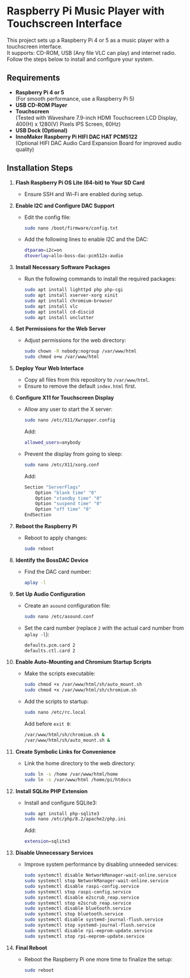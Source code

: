 # Raspberry Pi Music Player with Touchscreen Interface

This project sets up a Raspberry Pi 4 or 5 as a music player with a touchscreen interface.  
It supports: CD-ROM, USB (Any file VLC can play) and internet radio.  
Follow the steps below to install and configure your system.  

## Requirements

- **Raspberry Pi 4 or 5**  
  (For smooth performance, use a Raspberry Pi 5)
- **USB CD-ROM Player**
- **Touchscreen**  
  (Tested with Waveshare 7.9-inch HDMI Touchscreen LCD Display, 400(H) x 1280(V) Pixels IPS Screen, 60Hz)
- **USB Dock (Optional)**
- **InnoMaker Raspberry Pi HIFI DAC HAT PCM5122**  
  (Optional HIFI DAC Audio Card Expansion Board for improved audio quality)

## Installation Steps

1. **Flash Raspberry Pi OS Lite (64-bit) to Your SD Card**
   - Ensure SSH and Wi-Fi are enabled during setup.

2. **Enable I2C and Configure DAC Support**
   - Edit the config file:
     ```bash
     sudo nano /boot/firmware/config.txt
     ```
   - Add the following lines to enable I2C and the DAC:
     ```bash
     dtparam=i2c=on  
     dtoverlay=allo-boss-dac-pcm512x-audio
     ```

3. **Install Necessary Software Packages**
   - Run the following commands to install the required packages:
     ```bash
     sudo apt install lighttpd php php-cgi
     sudo apt install xserver-xorg xinit
     sudo apt install chromium-browser
     sudo apt install vlc
     sudo apt install cd-discid
     sudo apt install unclutter
     ```

4. **Set Permissions for the Web Server**
   - Adjust permissions for the web directory:
     ```bash
     sudo chown -R nobody:nogroup /var/www/html  
     sudo chmod o+w /var/www/html
     ```

5. **Deploy Your Web Interface**
   - Copy all files from this repository to `/var/www/html`.
   - Ensure to remove the default `index.html` first.

6. **Configure X11 for Touchscreen Display**
   - Allow any user to start the X server:
     ```bash
     sudo nano /etc/X11/Xwrapper.config
     ```
     Add:
     ```bash
     allowed_users=anybody
     ```
   - Prevent the display from going to sleep:
     ```bash
     sudo nano /etc/X11/xorg.conf
     ```
     Add:
     ```bash
     Section "ServerFlags"
         Option "blank time" "0"
         Option "standby time" "0"
         Option "suspend time" "0"
         Option "off time" "0"
     EndSection
     ```

7. **Reboot the Raspberry Pi**
   - Reboot to apply changes:
     ```bash
     sudo reboot
     ```

8. **Identify the BossDAC Device**
   - Find the DAC card number:
     ```bash
     aplay -l
     ```

9. **Set Up Audio Configuration**
   - Create an `asound` configuration file:
     ```bash
     sudo nano /etc/asound.conf
     ```
   - Set the card number (replace `2` with the actual card number from `aplay -l`):
     ```bash
     defaults.pcm.card 2
     defaults.ctl.card 2
     ```

10. **Enable Auto-Mounting and Chromium Startup Scripts**
    - Make the scripts executable:
      ```bash
      sudo chmod +x /var/www/html/sh/auto_mount.sh  
      sudo chmod +x /var/www/html/sh/chromium.sh
      ```
    - Add the scripts to startup:
      ```bash
      sudo nano /etc/rc.local
      ```
      Add before `exit 0`:
      ```bash
      /var/www/html/sh/chromium.sh &
      /var/www/html/sh/auto_mount.sh &
      ```

11. **Create Symbolic Links for Convenience**
    - Link the home directory to the web directory:
      ```bash
      sudo ln -s /home /var/www/html/home  
      sudo ln -s /var/www/html /home/pi/htdocs
      ```

12. **Install SQLite PHP Extension**
    - Install and configure SQLite3:
      ```bash
      sudo apt install php-sqlite3
      sudo nano /etc/php/8.2/apache2/php.ini
      ```
      Add:
      ```bash
      extension=sqlite3
      ```

13. **Disable Unnecessary Services**
    - Improve system performance by disabling unneeded services:
      ```bash
      sudo systemctl disable NetworkManager-wait-online.service
      sudo systemctl stop NetworkManager-wait-online.service
      sudo systemctl disable raspi-config.service
      sudo systemctl stop raspi-config.service
      sudo systemctl disable e2scrub_reap.service
      sudo systemctl stop e2scrub_reap.service
      sudo systemctl disable bluetooth.service
      sudo systemctl stop bluetooth.service
      sudo systemctl disable systemd-journal-flush.service
      sudo systemctl stop systemd-journal-flush.service
      sudo systemctl disable rpi-eeprom-update.service
      sudo systemctl stop rpi-eeprom-update.service
      ```

14. **Final Reboot**
    - Reboot the Raspberry Pi one more time to finalize the setup:
      ```bash
      sudo reboot
      ```
